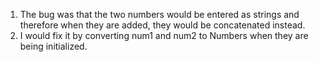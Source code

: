 1. The bug was that the two numbers would be entered as strings and therefore when they are added, they would be concatenated instead.
2. I would fix it by converting num1 and num2 to Numbers when they are being initialized.
